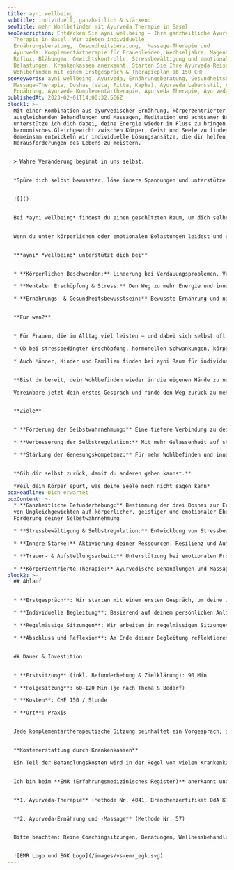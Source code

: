 ```yaml
---
title: ayni wellbeing
subtitle: individuell, ganzheitlich & stärkend
seoTitle: mehr Wohlbefinden mit Ayurveda Therapie in Basel
seoDescription: Entdecken Sie ayni wellbeing – Ihre ganzheitliche Ayurveda
  Therapie in Basel. Wir bieten individuelle
  Ernährungsberatung,  Gesundheitsberatung,  Massage-Therapie und
  Ayurveda  Komplementärtherapie für Frauenleiden, Wechseljahre, Magenbrennen,
  Reflux, Blähungen, Gewichtskontrolle, Stressbewältigung und emotionale
  Belastungen. Krankenkassen anerkannt. Starten Sie Ihre Ayurveda Reise für mehr
  Wohlbefinden mit einem Erstgespräch & Therapieplan ab 150 CHF.
seoKeywords: ayni wellbeing, Ayurveda, Ernährungsberatung, Gesundheitsberatung,
  Massage-Therapie, Doshas (Vata, Pitta, Kapha), Ayurveda Lebensstil, Ayurveda
  Ernährung, Ayurveda Komplementärtherapie, Ayurveda Therapie, Ayurveda Detox
publishedAt: 2023-02-01T14:00:32.566Z
block1: >-
  Mit einer Kombination aus ayurvedischer Ernährung, körperzentrierter Arbeit,
  ausgleichenden Behandlungen und Massagen, Meditation und achtsamer Begleitung
  unterstütze ich dich dabei, deine Energie wieder in Fluss zu bringen und ein
  harmonisches Gleichgewicht zwischen Körper, Geist und Seele zu finden.
  Gemeinsam entwickeln wir individuelle Lösungsansätze, die dir helfen, die
  Herausforderungen des Lebens zu meistern.


  > Wahre Veränderung beginnt in uns selbst.


  *Spüre dich selbst bewusster, löse innere Spannungen und unterstütze dich darin, dein inneres Gleichgewicht wiederzufinden und deine Regenerationskräfte zu stärken.*


  ![]()


  Bei *ayni wellbeing* findest du einen geschützten Raum, um dich selbst wieder zu spüren und dein inneres Gleichgewicht zu stärken. So gewinnst du neue Energie und eine klare Ausrichtung – für mehr Leichtigkeit und Präsenz im Alltag.


  Wenn du unter körperlichen oder emotionalen Belastungen leidest und einen sanften, ganzheitlichen Weg suchst, begleite ich dich gerne.


  ***ayni* *wellbeing* unterstützt dich bei**


  * **Körperlichen Beschwerden:** Linderung bei Verdauungsproblemen, Verspannungen und Frauenleiden

  * **Mentaler Erschöpfung & Stress:** Den Weg zu mehr Energie und innerer Ruhe finden auch in den Wechseljahren

  * **Ernährungs- & Gesundheitsbewusstsein:** Bewusste Ernährung und nachhaltige Gesundheitsgewohnheiten integrieren


  **Für wen?**


  * Für Frauen, die im Alltag viel leisten – und dabei sich selbst oft an letzte Stelle stellen. Wenn du merkst, dass du mehr von deiner inneren Energie und Leichtigkeit zurückgewinnen möchtest, begleite ich dich sanft und ganzheitlich zurück in deine Kraft.

  * Ob bei stressbedingter Erschöpfung, hormonellen Schwankungen, körperlichen oder psychosomatischen Beschwerden – gemeinsam finden wir Wege, deine Balance wiederherzustellen und deine Lebenskraft zu stärken.

  * Auch Männer, Kinder und Familien finden bei ayni Raum für individuelle Begleitung – in Lebensphasen, die besondere Unterstützung brauchen z. B. bei Stress, ADHS-Themen oder Erschöpfung.


  **Bist du bereit, dein Wohlbefinden wieder in die eigenen Hände zu nehmen?**

  Vereinbare jetzt dein erstes Gespräch und finde den Weg zurück zu mehr Energie und innerer Balance.


  **Ziele**


  * **Förderung der Selbstwahrnehmung:** Eine tiefere Verbindung zu deinem Körper und deinen Emotionen

  * **Verbesserung der Selbstregulation:** Mit mehr Gelassenheit auf stressige Situationen reagieren

  * **Stärkung der Genesungskompetenz:** Für mehr Wohlbefinden und innere Balance


  **Gib dir selbst zurück, damit du anderen geben kannst.**

  *Weil dein Körper spürt, was deine Seele noch nicht sagen kann*
boxHeadline: Dich erwartet
boxContent: >-
  * **Ganzheitliche Befunderhebung:** Bestimmung der drei Doshas zur Erkennung
  von Ungleichgewichten auf körperlicher, geistiger und emotionaler Ebene und
  Förderung deiner Selbstwahrnehmung

  * **Stressbewältigung & Selbstregulation:** Entwicklung von Stressbewältigungsstrategien und Stärkung der Selbstregulation durch Achtsamkeit, Meditation und Atemtechniken.

  * **Innere Stärke:** Aktivierung deiner Ressourcen, Resilienz und Auflösung hinderlicher Glaubensmuster

  * **Trauer- & Aufstellungsarbeit:** Unterstützung bei emotionalen Prozessen und der Wiederherstellung deines geistigen Gleichgewichts

  * **Körperzentrierte Therapie:** Ayurvedische Behandlungen und Massagen zur Vitalitätssteigerung und Beruhigung des Nervensystems [mehr erfahren](https://www.ayni.ch/informationen/ayurveda-massagen)
block2: >-
  ## Ablauf


  * **Erstgespräch**: Wir starten mit einem ersten Gespräch, um deine individuellen Bedürfnisse und Wünsche zu besprechen.

  * **Individuelle Begleitung**: Basierend auf deinem persönlichen Anliegen stellen wir ein passendes Programm zusammen, das ayurvedische Ernährung, Körperarbeit und psychologische Begleitung kombiniert.

  * **Regelmässige Sitzungen**: Wir arbeiten in regelmässigen Sitzungen zusammen, um deine Fortschritte zu begleiten und bei Bedarf anzupassen.

  * **Abschluss und Reflexion**: Am Ende deiner Begleitung reflektieren wir gemeinsam deine Entwicklung und deine nächsten Schritte.


  ## Dauer & Investition


  * **Erstsitzung** (inkl. Befunderhebung & Zielklärung): 90 Min

  * **Folgesitzung**: 60–120 Min (je nach Thema & Bedarf)

  * **Kosten**: CHF 150 / Stunde

  * **Ort**: Praxis


  Jede komplementärtherapeutische Sitzung beinhaltet ein Vorgespräch, die Behandlung und ein Nachgespräch


  **Kostenerstattung durch Krankenkassen**

  Ein Teil der Behandlungskosten wird in der Regel von vielen Krankenkassen über die Zusatzversicherung übernommen. Bitte erkundige dich vorab bei deiner Versicherung, wie du persönlich unterstützt wirst. Das EMR ([Erfahrungsmedizinisches Register](<>)) dient als Orientierungshilfe.


  Ich bin beim **EMR (Erfahrungsmedizinisches Register)** anerkannt und registriert mit folgenden Methoden:


  **1. Ayurveda-Therapie** (Methode Nr. 4041, Branchenzertifikat OdA KT)


  **2. Ayurveda-Ernährung und -Massage** (Methode Nr. 57)


  Bitte beachten: Reine Coachingsitzungen, Beratungen, Wellnessbehandlungen und online Konsultationen sind nicht über die Zusatzversicherung gedeckt.


  ![EMR Logo und EGK Logo](/images/vs-emr_egk.svg)
---
```

